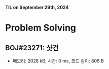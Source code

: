 **TIL on September 29th, 2024**

# Problem Solving
## BOJ#23271: 샷건
* 메모리: 2028 kB, 시간: 0 ms, 코드 길이: 806 B 
